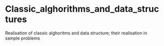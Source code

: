 # Classic_alghorithms_and_data_structures
Realisation of classic alghoritms and data structure; their realisation in sample problems
